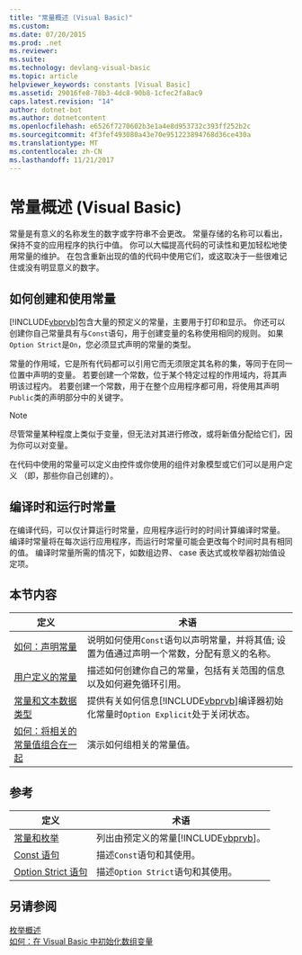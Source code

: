 ```yaml
---
title: "常量概述 (Visual Basic)"
ms.custom: 
ms.date: 07/20/2015
ms.prod: .net
ms.reviewer: 
ms.suite: 
ms.technology: devlang-visual-basic
ms.topic: article
helpviewer_keywords: constants [Visual Basic]
ms.assetid: 29016fe8-78b3-4dc8-90b8-1cfec2fa8ac9
caps.latest.revision: "14"
author: dotnet-bot
ms.author: dotnetcontent
ms.openlocfilehash: e6526f7270602b3e1a4e8d953732c393ff252b2c
ms.sourcegitcommit: 4f3fef493080a43e70e951223894768d36ce430a
ms.translationtype: MT
ms.contentlocale: zh-CN
ms.lasthandoff: 11/21/2017
---
```

# <a name="constants-overview-visual-basic"></a>常量概述 (Visual Basic)
常量是有意义的名称发生的数字或字符串不会更改。 常量存储的名称可以看出，保持不变的应用程序的执行中值。 你可以大幅提高代码的可读性和更加轻松地使用常量的维护。 在包含重新出现的值的代码中使用它们，或这取决于一些很难记住或没有明显意义的数字。  
  
## <a name="how-to-create-and-use-constants"></a>如何创建和使用常量  
 [!INCLUDE[vbprvb](~/includes/vbprvb-md.md)]包含大量的预定义的常量，主要用于打印和显示。 你还可以创建你自己常量具有与`Const`语句，用于创建变量的名称使用相同的规则。 如果`Option Strict`是`On`，您必须显式声明的常量的类型。  
  
 常量的作用域，它是所有代码都可以引用它而无须限定其名称的集，等同于在同一位置中声明的变量。 若要创建一个常数，位于某个特定过程的作用域内，将其声明该过程内。 若要创建一个常数，用于在整个应用程序都可用，将使用其声明`Public`类的声明部分中的关键字。  
  
> [!NOTE]
>  尽管常量某种程度上类似于变量，但无法对其进行修改，或将新值分配给它们，因为你可以对变量。  
  
 在代码中使用的常量可以定义由控件或你使用的组件对象模型或它们可以是用户定义 （即，那些你自己创建的）。  
  
## <a name="compile-time-and-run-time-constants"></a>编译时和运行时常量  
 在编译代码，可以仅计算运行时常量，应用程序运行时的时间计算编译时常量。 编译时常量将在每次运行应用程序，而运行时常量可能会更改每个时间时具有相同的值。 编译时常量所需的情况下，如数组边界、 case 表达式或枚举器初始值设定项。  
  
## <a name="in-this-section"></a>本节内容  
  
|定义|术语|  
|---|---|  
|[如何：声明常量](../../../../visual-basic/programming-guide/language-features/constants-enums/how-to-declare-a-constant.md)|说明如何使用`Const`语句以声明常量，并将其值; 设置为值通过声明一个常数，分配有意义的名称。|  
|[用户定义的常量](../../../../visual-basic/programming-guide/language-features/constants-enums/user-defined-constants.md)|描述如何创建你自己的常量，包括有关范围的信息以及如何避免循环引用。|  
|[常量和文本数据类型](../../../../visual-basic/programming-guide/language-features/constants-enums/constant-and-literal-data-types.md)|提供有关如何信息[!INCLUDE[vbprvb](~/includes/vbprvb-md.md)]编译器初始化常量时`Option Explicit`处于关闭状态。|  
|[如何：将相关的常量值组合在一起](../../../../visual-basic/programming-guide/language-features/constants-enums/how-to-group-related-constant-values-together.md)|演示如何组相关的常量值。|  
  
## <a name="reference"></a>参考  
  
|定义|术语|  
|---|---|  
|[常量和枚举](../../../../visual-basic/language-reference/constants-and-enumerations.md)|列出由预定义的常量[!INCLUDE[vbprvb](~/includes/vbprvb-md.md)]。|  
|[Const 语句](../../../../visual-basic/language-reference/statements/const-statement.md)|描述`Const`语句和其使用。|  
|[Option Strict 语句](../../../../visual-basic/language-reference/statements/option-strict-statement.md)|描述`Option Strict`语句和其使用。|  
  
## <a name="see-also"></a>另请参阅  
 [枚举概述](../../../../visual-basic/programming-guide/language-features/constants-enums/enumerations-overview.md)  
 [如何：在 Visual Basic 中初始化数组变量](../../../../visual-basic/programming-guide/language-features/arrays/how-to-initialize-an-array-variable.md)
